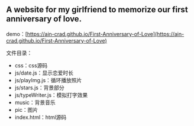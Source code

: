 ## A website for my girlfriend to memorize our first anniversary of love.

demo：[https://ain-crad.github.io/First-Anniversary-of-Love](https://ain-crad.github.io/First-Anniversary-of-Love)

文件目录：   
* css：css源码      
* js/date.js：显示恋爱时长  
* js/playImg.js：循环播放照片  
* js/stars.js：背景部分  
* js/typeWriter.js：模拟打字效果  
* music：背景音乐  
* pic：图片  
* index.html：html源码
